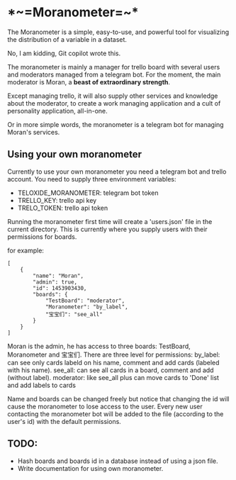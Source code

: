 # \*\~=Moranometer=~*

The Moranometer is a simple, easy-to-use, and powerful tool for
visualizing the distribution of a variable in a dataset.

No, I am kidding, Git copilot wrote this.

The moranometer is mainly a manager for trello board with several users and moderators managed from a telegram bot. For the moment, the main moderator is Moran, a **beast of extraordinary strength**.

Except managing trello, it will also supply other services and knowledge about the moderator, to create a work managing application and a cult of personality application, all-in-one.

Or in more simple words, the moranometer is a telegram bot for managing Moran's services.


## Using your own moranometer
Currently to use your own moranometer you need a telegram bot and trello account. You need to supply three environment variables:

 - TELOXIDE_MORANOMETER: telegram bot token
 - TRELLO_KEY: trello api key
 - TRELO_TOKEN: trello api token

Running the moranometer first time will create a 'users.json' file in the current directory. This is currently where you supply users with their permissions for boards.

for example:

    [
        {
            "name": "Moran",
            "admin": true,
            "id": 1453903430,
            "boards": {
                "TestBoard": "moderator",
                "Moranometer": "by_label",
                "宝宝们": "see_all"
            }
        }
    ]

Moran is the admin, he has access to three boards: TestBoard, Moranometer and 宝宝们.
There are three level for permissions:
by_label: can see only cards labeld on his name, comment and add cards (labeled with his name).
see_all: can see all cards in a board, comment and add (without label).
moderator: like see_all plus can move cards to 'Done' list and add labels to cards

Name and boards can be changed freely but notice that changing the id will cause the moranometer to lose access to the user.
Every new user contacting the moranometer bot will be added to the file (according to the user's id) with the default permissions.



## TODO:
* Hash boards and boards id in a database instead of using  a json file.
* Write documentation for using own moranometer.
